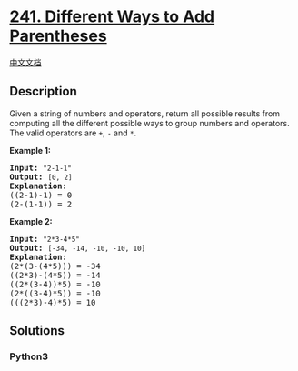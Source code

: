 # [241. Different Ways to Add Parentheses](https://leetcode.com/problems/different-ways-to-add-parentheses)

[中文文档](/leetcode/0200-0299/0241.Different%20Ways%20to%20Add%20Parentheses/README.md)

## Description

<p>Given a string of numbers and operators, return all possible results from computing all the different possible ways to group numbers and operators. The valid operators are <code>+</code>, <code>-</code> and <code>*</code>.</p>

<p><b>Example 1:</b></p>

<pre>
<b>Input:</b> <code>&quot;2-1-1&quot;</code>
<b>Output:</b> <code>[0, 2]</code>
<strong>Explanation: </strong>
((2-1)-1) = 0 
(2-(1-1)) = 2</pre>

<p><b>Example 2:</b></p>

<pre>
<b>Input: </b><code>&quot;2*3-4*5&quot;</code>
<b>Output:</b> <code>[-34, -14, -10, -10, 10]</code>
<strong>Explanation: 
</strong>(2*(3-(4*5))) = -34 
((2*3)-(4*5)) = -14 
((2*(3-4))*5) = -10 
(2*((3-4)*5)) = -10 
(((2*3)-4)*5) = 10<strong>
</strong></pre>

## Solutions

<!-- tabs:start -->

### **Python3**

```python

```

<!-- tabs:end -->
